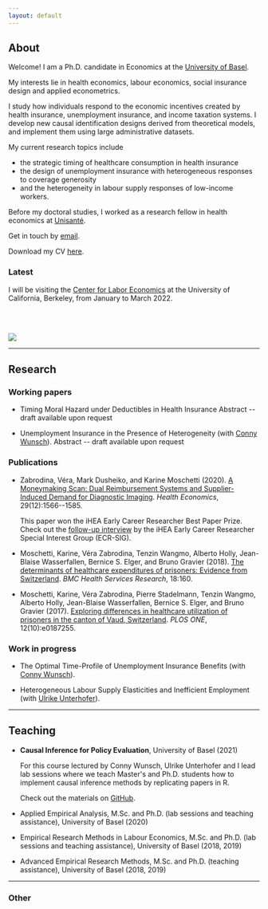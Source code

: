 ```yaml
---
layout: default
--- 
```


## About


Welcome! I am a Ph.D. candidate in Economics at the [University of Basel](https://wwz.unibas.ch/en/). 

My interests lie in health economics, labour economics, social insurance design and applied econometrics.

I study how individuals respond to the economic incentives created by health insurance, unemployment insurance, and income taxation systems. 
I develop new causal identification designs derived from theoretical models, and implement them using large administrative datasets. 

My current research topics include 
- the strategic timing of healthcare consumption in health insurance
- the design of unemployment insurance with heterogeneous responses to coverage generosity
- and the heterogeneity in labour supply responses of low-income workers. 


Before my doctoral studies, I worked as a research fellow in health economics at [Unisanté](https://www.unisante.ch/fr). 


Get in touch by [email](mailto:vera.zabrodina@unibas.ch).

Download my CV [here](docs/Zabrodina_CV_Nov2021.pdf).



### Latest 

I will be visiting the [Center for Labor Economics](http://cle.berkeley.edu/) at the University of California, Berkeley, from January to March 2022. 

<br />
<br />

![](docs/VeraZabrodina.JPG)



***


## Research 
 
### Working papers

- Timing Moral Hazard under Deductibles in Health Insurance 
  Abstract
  -- draft available upon request



- Unemployment Insurance in the Presence of Heterogeneity (with [Conny Wunsch](https://sites.google.com/view/cwunsch)). 
  Abstract
  -- draft available upon request



### Publications

- Zabrodina, Véra, Mark Dusheiko, and Karine Moschetti (2020). [A Moneymaking Scan: Dual Reimbursement Systems and Supplier-Induced Demand for Diagnostic Imaging](https://doi.org/10.1002/hec.4152). _Health Economics_, 29(12):1566--1585. 

  This paper won the iHEA Early Career Researcher Best Paper Prize. Check out the [follow-up interview](https://www.healtheconomics.org/page/ECRVeraZabrodina) by the iHEA Early Career Researcher Special Interest Group (ECR-SIG).

- Moschetti, Karine, Véra Zabrodina, Tenzin Wangmo, Alberto Holly, Jean-Blaise Wasserfallen, Bernice S. Elger, and Bruno Gravier (2018). [The determinants of healthcare expenditures of prisoners: Evidence from Switzerland](https://doi.org/10.1186/s12913-018-2962-8). _BMC Health Services Research_, 18:160. 

- Moschetti, Karine, Véra Zabrodina, Pierre Stadelmann, Tenzin Wangmo, Alberto Holly, Jean-Blaise Wasserfallen, Bernice S. Elger, and Bruno Gravier (2017). [Exploring differences in healthcare utilization of prisoners in the canton of Vaud, Switzerland](https://doi.org/10.1371/journal.pone.0187255). _PLOS ONE_, 12(10):e0187255. 



### Work in progress

- The Optimal Time-Profile of Unemployment Insurance Benefits (with [Conny Wunsch](https://sites.google.com/view/cwunsch)). 


- Heterogeneous Labour Supply Elasticities and Inefficient Employment (with [Ulrike Unterhofer](https://wwz.unibas.ch/en/persons/ulrike-unterhofer-1/)). 



***


## Teaching 

- **Causal Inference for Policy Evaluation**, University of Basel (2021) 

  For this course lectured by Conny Wunsch, Ulrike Unterhofer and I lead lab sessions where we teach Master's and Ph.D. students how to implement causal inference methods by replicating papers in R. 

  Check out the materials on [GitHub](https://github.com/verazb/Hippo). 


- Applied Empirical Analysis, M.Sc. and Ph.D. (lab sessions and teaching assistance), University of Basel (2020)

- Empirical Research Methods in Labour Economics, M.Sc. and Ph.D. (lab sessions and teaching assistance), University of Basel  (2018, 2019)

- Advanced Empirical Research Methods, M.Sc. and Ph.D. (teaching assistance), University of Basel (2018, 2019)



***


### Other 
